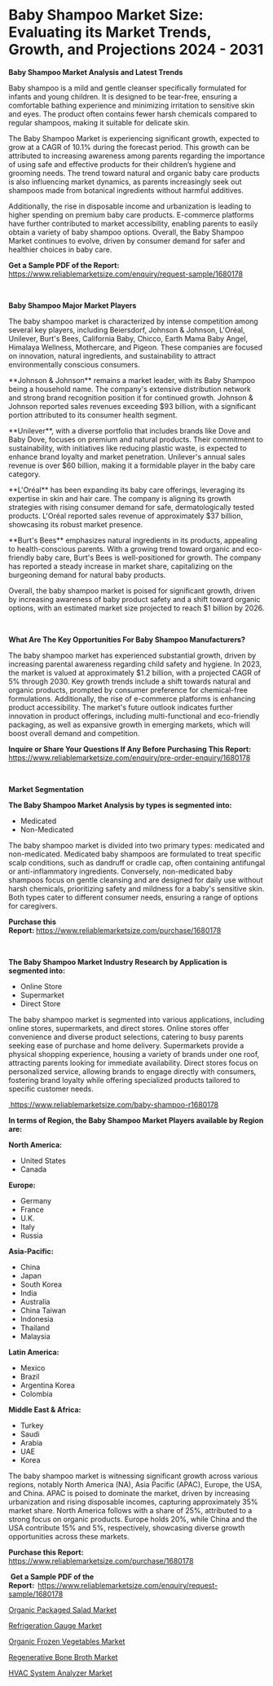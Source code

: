 <p><h1>Baby Shampoo Market Size: Evaluating its Market Trends, Growth, and Projections 2024 - 2031</h1></p><p><strong>Baby Shampoo Market Analysis and Latest Trends</strong></p>
<p><p>Baby shampoo is a mild and gentle cleanser specifically formulated for infants and young children. It is designed to be tear-free, ensuring a comfortable bathing experience and minimizing irritation to sensitive skin and eyes. The product often contains fewer harsh chemicals compared to regular shampoos, making it suitable for delicate skin.</p><p>The Baby Shampoo Market is experiencing significant growth, expected to grow at a CAGR of 10.1% during the forecast period. This growth can be attributed to increasing awareness among parents regarding the importance of using safe and effective products for their children’s hygiene and grooming needs. The trend toward natural and organic baby care products is also influencing market dynamics, as parents increasingly seek out shampoos made from botanical ingredients without harmful additives.</p><p>Additionally, the rise in disposable income and urbanization is leading to higher spending on premium baby care products. E-commerce platforms have further contributed to market accessibility, enabling parents to easily obtain a variety of baby shampoo options. Overall, the Baby Shampoo Market continues to evolve, driven by consumer demand for safer and healthier choices in baby care.</p></p>
<p><strong>Get a Sample PDF of the Report:&nbsp;</strong> <a href="https://www.reliablemarketsize.com/enquiry/request-sample/1680178?utm_campaign=1103&utm_medium=2&utm_source=Github&utm_content=ia&utm_term=19102024&utm_id=baby-shampoo">https://www.reliablemarketsize.com/enquiry/request-sample/1680178</a></p>
<p>&nbsp;</p>
<p><strong>Baby Shampoo Major Market Players</strong></p>
<p><p>The baby shampoo market is characterized by intense competition among several key players, including Beiersdorf, Johnson & Johnson, L'Oréal, Unilever, Burt's Bees, California Baby, Chicco, Earth Mama Baby Angel, Himalaya Wellness, Mothercare, and Pigeon. These companies are focused on innovation, natural ingredients, and sustainability to attract environmentally conscious consumers.</p><p>**Johnson & Johnson** remains a market leader, with its Baby Shampoo being a household name. The company's extensive distribution network and strong brand recognition position it for continued growth. Johnson & Johnson reported sales revenues exceeding $93 billion, with a significant portion attributed to its consumer health segment.</p><p>**Unilever**, with a diverse portfolio that includes brands like Dove and Baby Dove, focuses on premium and natural products. Their commitment to sustainability, with initiatives like reducing plastic waste, is expected to enhance brand loyalty and market penetration. Unilever's annual sales revenue is over $60 billion, making it a formidable player in the baby care category.</p><p>**L'Oréal** has been expanding its baby care offerings, leveraging its expertise in skin and hair care. The company is aligning its growth strategies with rising consumer demand for safe, dermatologically tested products. L'Oréal reported sales revenue of approximately $37 billion, showcasing its robust market presence.</p><p>**Burt's Bees** emphasizes natural ingredients in its products, appealing to health-conscious parents. With a growing trend toward organic and eco-friendly baby care, Burt's Bees is well-positioned for growth. The company has reported a steady increase in market share, capitalizing on the burgeoning demand for natural baby products.</p><p>Overall, the baby shampoo market is poised for significant growth, driven by increasing awareness of baby product safety and a shift toward organic options, with an estimated market size projected to reach $1 billion by 2026.</p></p>
<p>&nbsp;</p>
<p><strong>What Are The Key Opportunities For Baby Shampoo Manufacturers?</strong></p>
<p><p>The baby shampoo market has experienced substantial growth, driven by increasing parental awareness regarding child safety and hygiene. In 2023, the market is valued at approximately $1.2 billion, with a projected CAGR of 5% through 2030. Key growth trends include a shift towards natural and organic products, prompted by consumer preference for chemical-free formulations. Additionally, the rise of e-commerce platforms is enhancing product accessibility. The market's future outlook indicates further innovation in product offerings, including multi-functional and eco-friendly packaging, as well as expansive growth in emerging markets, which will boost overall demand and competition.</p></p>
<p><strong>Inquire or Share Your Questions If Any Before Purchasing This Report:</strong> <a href="https://www.reliablemarketsize.com/enquiry/pre-order-enquiry/1680178?utm_campaign=1103&utm_medium=2&utm_source=Github&utm_content=ia&utm_term=19102024&utm_id=baby-shampoo">https://www.reliablemarketsize.com/enquiry/pre-order-enquiry/1680178</a></p>
<p>&nbsp;</p>
<p><strong>Market Segmentation</strong></p>
<p><strong>The Baby Shampoo Market Analysis by types is segmented into:</strong></p>
<p><ul><li>Medicated</li><li>Non-Medicated</li></ul></p>
<p><p>The baby shampoo market is divided into two primary types: medicated and non-medicated. Medicated baby shampoos are formulated to treat specific scalp conditions, such as dandruff or cradle cap, often containing antifungal or anti-inflammatory ingredients. Conversely, non-medicated baby shampoos focus on gentle cleansing and are designed for daily use without harsh chemicals, prioritizing safety and mildness for a baby's sensitive skin. Both types cater to different consumer needs, ensuring a range of options for caregivers.</p></p>
<p><strong>Purchase this Report:&nbsp;</strong><a href="https://www.reliablemarketsize.com/purchase/1680178?utm_campaign=1103&utm_medium=2&utm_source=Github&utm_content=ia&utm_term=19102024&utm_id=baby-shampoo">https://www.reliablemarketsize.com/purchase/1680178</a></p>
<p>&nbsp;</p>
<p><strong>The Baby Shampoo Market Industry Research by Application is segmented into:</strong></p>
<p><ul><li>Online Store</li><li>Supermarket</li><li>Direct Store</li></ul></p>
<p><p>The baby shampoo market is segmented into various applications, including online stores, supermarkets, and direct stores. Online stores offer convenience and diverse product selections, catering to busy parents seeking ease of purchase and home delivery. Supermarkets provide a physical shopping experience, housing a variety of brands under one roof, attracting parents looking for immediate availability. Direct stores focus on personalized service, allowing brands to engage directly with consumers, fostering brand loyalty while offering specialized products tailored to specific customer needs.</p></p>
<p><a href="https://www.reliablemarketsize.com/baby-shampoo-r1680178?utm_campaign=1103&utm_medium=2&utm_source=Github&utm_content=ia&utm_term=19102024&utm_id=baby-shampoo">&nbsp;https://www.reliablemarketsize.com/baby-shampoo-r1680178</a></p>
<p><strong>In terms of Region, the Baby Shampoo Market Players available by Region are:</strong></p>
<p>
    <p> <strong> North America: </strong>
        <ul>
            <li>United States</li>
            <li>Canada</li>
        </ul>
        </p> 
    <p> <strong> Europe: </strong>
        <ul>
            <li>Germany</li>
            <li>France</li>
            <li>U.K.</li>
            <li>Italy</li>
            <li>Russia</li>
        </ul>
        </p> 
    <p> <strong> Asia-Pacific: </strong>
        <ul>
            <li>China</li>
            <li>Japan</li>
            <li>South Korea</li>
            <li>India</li>
            <li>Australia</li>
            <li>China Taiwan</li>
            <li>Indonesia</li>
            <li>Thailand</li>
            <li>Malaysia</li>
        </ul>
        </p> 
    <p> <strong> Latin America: </strong>
        <ul>
            <li>Mexico</li>
            <li>Brazil</li>
            <li>Argentina Korea</li>
            <li>Colombia</li>
        </ul>
        </p> 
    <p> <strong> Middle East & Africa: </strong>
        <ul>
            <li>Turkey</li>
            <li>Saudi</li>
            <li>Arabia</li>
            <li>UAE</li>
            <li>Korea</li>
        </ul>
    </p>
    </p>
<p><p>The baby shampoo market is witnessing significant growth across various regions, notably North America (NA), Asia Pacific (APAC), Europe, the USA, and China. APAC is poised to dominate the market, driven by increasing urbanization and rising disposable incomes, capturing approximately 35% market share. North America follows with a share of 25%, attributed to a strong focus on organic products. Europe holds 20%, while China and the USA contribute 15% and 5%, respectively, showcasing diverse growth opportunities across these markets.</p></p>
<p><strong>Purchase this Report: </strong><a href="https://www.reliablemarketsize.com/purchase/1680178?utm_campaign=1103&utm_medium=2&utm_source=Github&utm_content=ia&utm_term=19102024&utm_id=baby-shampoo">https://www.reliablemarketsize.com/purchase/1680178</a></p>
<p>&nbsp;<strong>Get a Sample PDF of the Report:&nbsp;&nbsp;</strong><a href="https://www.reliablemarketsize.com/enquiry/request-sample/1680178?utm_campaign=1103&utm_medium=2&utm_source=Github&utm_content=ia&utm_term=19102024&utm_id=baby-shampoo">https://www.reliablemarketsize.com/enquiry/request-sample/1680178</a></p>
<p><strong></strong></p>
<p><p><a href="https://www.linkedin.com/pulse/in-depth-analysis-global-organic-packaged-salad-market-do6fe?utm_campaign=1103&utm_medium=2&utm_source=Github&utm_content=ia&utm_term=19102024&utm_id=baby-shampoo">Organic Packaged Salad Market</a></p><p><a href="https://www.linkedin.com/pulse/refrigeration-gauge-market-indicators-size-regional-breakdown-hq2ne?utm_campaign=1103&utm_medium=2&utm_source=Github&utm_content=ia&utm_term=19102024&utm_id=baby-shampoo">Refrigeration Gauge Market</a></p><p><a href="https://www.linkedin.com/pulse/consumer-behavior-shifts-organic-frozen-vegetables-market-demand-ghrce?utm_campaign=1103&utm_medium=2&utm_source=Github&utm_content=ia&utm_term=19102024&utm_id=baby-shampoo">Organic Frozen Vegetables Market</a></p><p><a href="https://www.linkedin.com/pulse/regenerative-bone-broth-market2024-2031-industry-insights-etkde?utm_campaign=1103&utm_medium=2&utm_source=Github&utm_content=ia&utm_term=19102024&utm_id=baby-shampoo">Regenerative Bone Broth Market</a></p><p><a href="https://www.linkedin.com/pulse/strategic-roadmap-success-global-hvac-system-analyzer-market-analysis-13cpe?utm_campaign=1103&utm_medium=2&utm_source=Github&utm_content=ia&utm_term=19102024&utm_id=baby-shampoo">HVAC System Analyzer Market</a></p></p>
